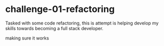# challenge-01-refactoring
Tasked with some code refactoring, this is attempt is helping develop my skills towards becoming a full stack developer.

making sure it works